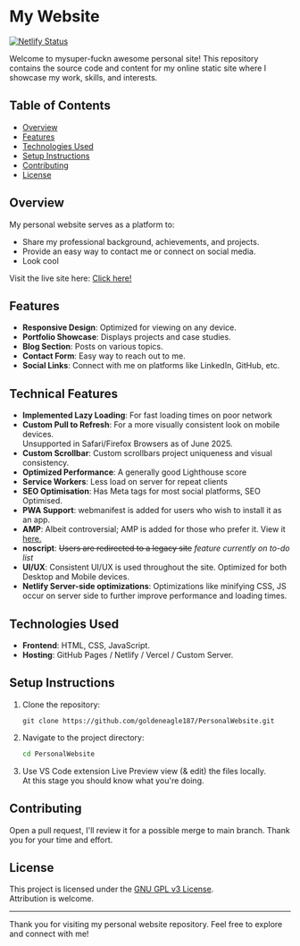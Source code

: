 # My Website

[![Netlify Status](https://api.netlify.com/api/v1/badges/34ecbd6b-bb46-4939-8d2c-8d40447bb3ff/deploy-status)](https://app.netlify.com/projects/hisray/deploys)

Welcome to mysuper-fuckn awesome personal site! This repository contains the source code and content for my online static site where I showcase my work, skills, and interests.

## Table of Contents

- [Overview](#overview)
- [Features](#features)
- [Technologies Used](#technologies-used)
- [Setup Instructions](#setup-instructions)
- [Contributing](#contributing)
- [License](#license)

## Overview

My personal website serves as a platform to:

- Share my professional background, achievements, and projects.
- Provide an easy way to contact me or connect on social media.
- Look cool 

Visit the live site here: [Click here!](https://hisray.netlify.app/) 

## Features

- **Responsive Design**: Optimized for viewing on any device.
- **Portfolio Showcase**: Displays projects and case studies.
- **Blog Section**: Posts on various topics.
- **Contact Form**: Easy way to reach out to me.
- **Social Links**: Connect with me on platforms like LinkedIn, GitHub, etc.

## Technical  Features
- **Implemented Lazy Loading**: For fast loading times on poor network
- **Custom Pull to Refresh**: For a more visually consistent look on mobile devices.<br> Unsupported in Safari/Firefox Browsers as of June 2025.
- **Custom Scrollbar**: Custom scrollbars project uniqueness and visual consistency.
- **Optimized Performance**: A generally good Lighthouse score
- **Service Workers**: Less load on server for repeat clients
- **SEO Optimisation**: Has Meta tags for most social platforms, SEO Optimised. 
- **PWA Support**: webmanifest is added for users who wish to install it as an app.
- **AMP**: Albeit controversial; AMP is added for those who prefer it. View it [here.](https://hisamindraray.netlify.app/amp)
- **noscript**: ~~Users are redirected to a legacy site~~ *feature currently on to-do list*
- **UI/UX**: Consistent UI/UX is used throughout the site. Optimized for both Desktop and Mobile devices.
-  **Netlify Server-side optimizations**: Optimizations like minifying CSS, JS occur on server side to further improve performance and loading times.



## Technologies Used

- **Frontend**: HTML, CSS, JavaScript.
- **Hosting**: GitHub Pages / Netlify / Vercel / Custom Server.

## Setup Instructions

1. Clone the repository:

   ```git
   git clone https://github.com/goldeneagle187/PersonalWebsite.git
   ```

2. Navigate to the project directory:

   ```bash
   cd PersonalWebsite
   ```

3. Use VS Code extension Live Preview view (& edit) the files locally.<br>
At this stage you should know what you're doing.

## Contributing

Open a pull request, I'll review it for a possible merge to main branch. Thank you for your time and effort. 

## License

This project is licensed under the [GNU GPL v3 License](LICENSE).<br>
Attribution is welcome. 

---

Thank you for visiting my personal website repository. Feel free to explore and connect with me!
